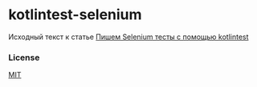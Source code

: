 # kotlintest-selenium
Исходный текст к статье [Пишем Selenium тесты с помощью kotlintest](https://medium.com/kotlin-lang-notes/selenium-kotlintest-4db1da9811cc)

### License

[MIT](http://zaz600.mit-license.org)  
